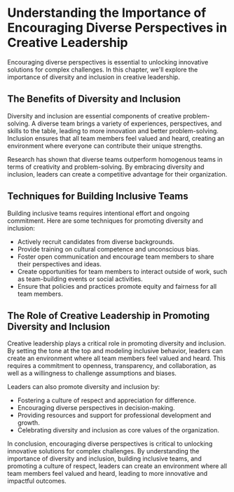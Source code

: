 # Understanding the Importance of Encouraging Diverse Perspectives in Creative Leadership

Encouraging diverse perspectives is essential to unlocking innovative solutions for complex challenges. In this chapter, we'll explore the importance of diversity and inclusion in creative leadership.

The Benefits of Diversity and Inclusion
---------------------------------------

Diversity and inclusion are essential components of creative problem-solving. A diverse team brings a variety of experiences, perspectives, and skills to the table, leading to more innovation and better problem-solving. Inclusion ensures that all team members feel valued and heard, creating an environment where everyone can contribute their unique strengths.

Research has shown that diverse teams outperform homogenous teams in terms of creativity and problem-solving. By embracing diversity and inclusion, leaders can create a competitive advantage for their organization.

Techniques for Building Inclusive Teams
---------------------------------------

Building inclusive teams requires intentional effort and ongoing commitment. Here are some techniques for promoting diversity and inclusion:

* Actively recruit candidates from diverse backgrounds.
* Provide training on cultural competence and unconscious bias.
* Foster open communication and encourage team members to share their perspectives and ideas.
* Create opportunities for team members to interact outside of work, such as team-building events or social activities.
* Ensure that policies and practices promote equity and fairness for all team members.

The Role of Creative Leadership in Promoting Diversity and Inclusion
--------------------------------------------------------------------

Creative leadership plays a critical role in promoting diversity and inclusion. By setting the tone at the top and modeling inclusive behavior, leaders can create an environment where all team members feel valued and heard. This requires a commitment to openness, transparency, and collaboration, as well as a willingness to challenge assumptions and biases.

Leaders can also promote diversity and inclusion by:

* Fostering a culture of respect and appreciation for difference.
* Encouraging diverse perspectives in decision-making.
* Providing resources and support for professional development and growth.
* Celebrating diversity and inclusion as core values of the organization.

In conclusion, encouraging diverse perspectives is critical to unlocking innovative solutions for complex challenges. By understanding the importance of diversity and inclusion, building inclusive teams, and promoting a culture of respect, leaders can create an environment where all team members feel valued and heard, leading to more innovative and impactful outcomes.
